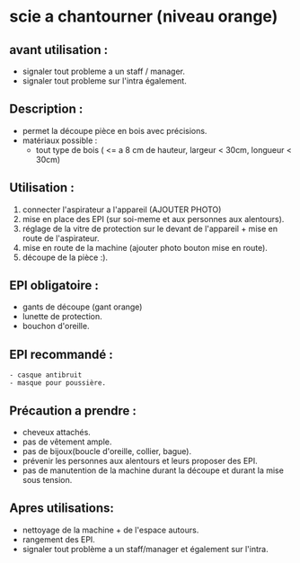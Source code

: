 # scie a chantourner (niveau orange)



## avant utilisation : 

- signaler tout probleme a un staff / manager.
- signaler tout probleme sur l'intra également.

## Description : 

- permet la découpe pièce en bois avec précisions.
- matériaux possible : 
  - tout type de bois ( <= a 8 cm de hauteur, largeur < 30cm, longueur < 30cm)

## Utilisation : 

1) connecter l'aspirateur a l'appareil (AJOUTER PHOTO)
2) mise en place des EPI (sur soi-meme et aux personnes aux alentours).
3) réglage de la vitre de protection sur le devant de l'appareil + mise en route de l'aspirateur.
4) mise en route de la machine (ajouter photo bouton mise en route).
5) découpe de la pièce :).

## EPI obligatoire : 

- gants de découpe (gant orange)
- lunette de protection.
- bouchon d'oreille.

## EPI recommandé : 

	- casque antibruit
	- masque pour poussière.

## Précaution a prendre : 

- cheveux attachés.
- pas de vêtement ample.
- pas de bijoux(boucle d'oreille, collier, bague).
- prévenir les personnes aux alentours et leurs proposer des EPI.
- pas de manutention de la machine durant la découpe et durant la mise sous tension.

## Apres utilisations: 

- nettoyage de la machine + de l'espace autours.
- rangement des EPI.
- signaler tout problème a un staff/manager et également sur l'intra.